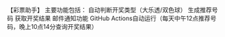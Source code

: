 【彩票助手】
主要功能包括：
自动判断开奖类型（大乐透/双色球）
生成推荐号码
获取开奖结果
邮件通知功能
GitHub Actions自动运行（每天中午12点推荐号码，晚上10点14分查询开奖结果）
